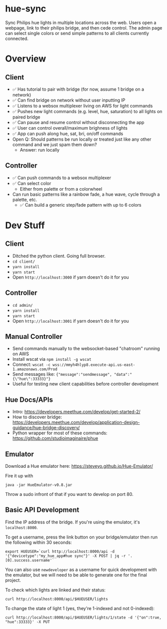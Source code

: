 # hue-sync
Sync Philips hue lights in multiple locations across the web. Users open a webpage, link to their philips bridge, and then cede control. The admin page can select single colors or send simple patterns to all clients currently connected.

# Overview

## Client
- ✅ Has tutorial to pair with bridge (for now, assume 1 bridge on a network)
- ✅ Can find bridge on network without user inputting IP
- ✅ Listens to a websox multiplexer living on AWS for light commands
- ✅ Pushes new light commands (e.g. level, hue, saturation) to all lights on paired bridge
- ✅ Can pause and resume control without disconnecting the app
- ✅ User can control overall/maximum brighness of lights
- ✅ App can push along hue, sat, bri, on/off commands
- Open Q: Should patterns be run locally or treated just like any other command and we just spam them down?
  - Answer: run locally

## Controller
- ✅ Can push commands to a websox multiplexer
- ✅ Can select color
  - Either from palette or from a colorwheel
- Can run basic patterns like a rainbow fade, a hue wave, cycle through a palette, etc.
  - ✅ Can build a generic step/fade pattern with up to 6 colors

# Dev Stuff

## Client
- Ditched the python client. Going full browser.
- `cd client/`
- `yarn install`
- `yarn start`
- Open `http://localhost:3000` if yarn doesn't do it for you

## Controller
- `cd admin/`
- `yarn install`
- `yarn start`
- Open `http://localhost:3001` if yarn doesn't do it for you

## Manual Controller
- Send commands manually to the websocket-based "chatroom" running on AWS
- Install wscat via `npm install -g wscat`
- Connect: `wscat -c wss://mmyh4hlyp8.execute-api.us-east-1.amazonaws.com/Prod`
- Send messages like: `{"message":"sendmessage", "data":"{\"hue\":33333}"}`
- Useful for testing new client capabilities before controller development

## Hue Docs/APIs

- Intro: https://developers.meethue.com/develop/get-started-2/
- How to discover bridge: https://developers.meethue.com/develop/application-design-guidance/hue-bridge-discovery/
- Python wrapper for most of these commands: https://github.com/studioimaginaire/phue

## Emulator
Download a Hue emulator here: https://steveyo.github.io/Hue-Emulator/

Fire it up with
```
java -jar HueEmulator-v0.8.jar
```

Throw a sudo infront of that if you want to develop on port 80.

## Basic API Development
Find the IP address of the bridge. If you're using the emulator, it's `localhost:8000`.

To get a username, press the link button on your bridge/emulator then run the following within 30 seconds:
```
export HUEUSER=`curl http://localhost:8000/api -d '{"devicetype":"my_hue_app#hue sync"}' -X POST | jq -r '.[0].success.username'`
```
You can also use `newdeveloper` as a username for quick development with the emulator, but we will need to be able to generate one for the final project.

To check which lights are linked and their status:
```
curl http://localhost:8000/api/$HUEUSER/lights
```

To change the state of light 1 (yes, they're 1-indexed and not 0-indexed):
```
curl http://localhost:8000/api/$HUEUSER/lights/1/state -d '{"on":true, "hue":33333}' -X PUT
```
